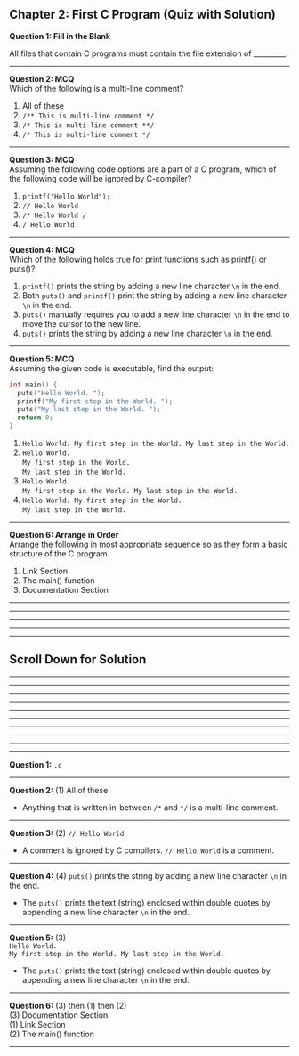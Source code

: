 ## Chapter 2: First C Program (Quiz with Solution)   

__Question 1: Fill in the Blank__  

All files that contain C programs must contain the file extension of _________. 

---- 
__Question 2: MCQ__  
Which of the following is a multi-line comment? 
 1. All of these 
 2. `/** This is multi-line comment */` 
 3. `/* This is multi-line comment **/` 
 4. `/* This is multi-line comment */`  

---- 

__Question 3: MCQ__  
Assuming the following code options are a part of a C program, which of the following code will be ignored by C-compiler?  
 1. `printf("Hello World");` 
 2. `// Hello World` 
 3. `/* Hello World /` 
 4. `/ Hello World` 

----    

__Question 4: MCQ__    
Which of the following holds true for print functions such as printf() or puts()?    
 1. `printf()` prints the string by adding a new line character `\n` in the end.
 2. Both `puts()` and `printf()` print the string by adding a new line character `\n` in the end.
 3. `puts()` manually requires you to add a new line character `\n` in the end to move the cursor to the new line. 
 4. `puts()` prints the string by adding a new line character `\n` in the end.

---- 

__Question 5: MCQ__    
Assuming the given code is executable, find the output: 
```c 
int main() { 
  puts("Hello World. ");
  printf("My first step in the World. ");
  puts("My last step in the World. ");
  return 0;
}
``` 
 1. `Hello World. My first step in the World. My last step in the World.`  
 2. `Hello World.`  
    `My first step in the World.`    
    `My last step in the World.`
 3. `Hello World.`    
    `My first step in the World. My last step in the World.` 
 5. `Hello World. My first step in the World.`    
    `My last step in the World.` 
---- 

__Question 6: Arrange in Order__     
Arrange the following in most appropriate sequence so as they form a basic structure of the C program.  
1. Link Section 
2. The main() function 
3. Documentation Section 
---- 
----
----
----
----

## Scroll Down for Solution 
----
----
----
----
----
----
----
----
----
----
__Question 1:__ `.c` 

---- 
__Question 2:__ (1) All of these   
- Anything that is written in-between `/*` and `*/` is a multi-line comment. 

---- 
__Question 3:__ (2) `// Hello World`  
- A comment is ignored by C compilers. `// Hello World` is a comment. 

----    

__Question 4:__ (4) `puts()` prints the string by adding a new line character `\n` in the end. 
- The `puts()` prints the text (string) enclosed within double quotes by appending a new line character `\n` in the end.    

---- 
__Question 5:__ (3)    
    `Hello World.`    
    `My first step in the World. My last step in the World.`   
- The `puts()` prints the text (string) enclosed within double quotes by appending a new line character `\n` in the end.   

---- 
__Question 6:__ (3) then (1) then (2)    
(3) Documentation Section    
(1) Link Section    
(2) The main() function    

---- 
